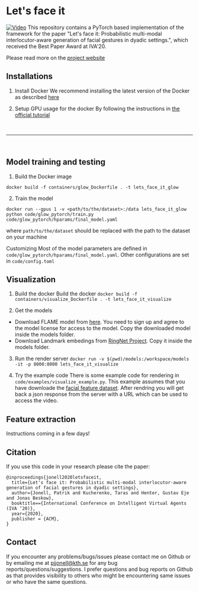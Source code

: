 # Let's face it

[![Video](https://img.youtube.com/vi/RhazMS4L_bk/maxresdefault.jpg)](https://youtu.be/RhazMS4L_bk)
This repository contains a PyTorch based implementation of the framework for the paper "Let's face it: Probabilistic multi-modal interlocutor-aware generation of facial gestures in dyadic settings.", which received the Best Paper Award at IVA'20.

Please read more on the [project website](https://jonepatr.github.io/lets_face_it/)


## Installations

1. Install Docker
We recommend installing the latest version of the Docker as described [here](https://docs.docker.com/engine/install)

2. Setup GPU usage for the docker
By following the instructions in [the official tutorial](https://github.com/NVIDIA/nvidia-docker)



&nbsp;
____________________________________________________________________________________________________________
&nbsp;


## Model training and testing

1. Build the Docker image
```
docker build -f containers/glow_Dockerfile . -t lets_face_it_glow
```

2. Train the model
```
docker run --gpus 1 -v <path/to/the/dataset>:/data lets_face_it_glow python code/glow_pytorch/train.py code/glow_pytorch/hparams/final_model.yaml
```
where `path/to/the/dataset` should be replaced with the path to the dataset on your machine

Customizing
Most of the model parameters are defined in `code/glow_pytorch/hparams/final_model.yaml`. 
Other configurations are set in `code/config.toml`


## Visualization
1.  Build the docker
Build the docker `docker build -f containers/visualize_Dockerfile . -t lets_face_it_visualize`

2. Get the models
  * Download FLAME model from [here](http://flame.is.tue.mpg.de). You need to sign up and agree to the model license for access to the model. Copy the downloaded model inside the models folder.
  * Download Landmark embedings from [RingNet Project](https://github.com/soubhiksanyal/RingNet/tree/master/flame_model). Copy it inside the models folder.

3. Run the render server
`docker run -v $(pwd)/models:/workspace/models -it -p 8000:8000 lets_face_it_visualize`

4. Try the example code
There is some example code for rendering in `code/examples/visualize_example.py`. This  example assumes that you have downloade the [facial feature dataset](https://kth.box.com/shared/static/tap6b2m3dkxtb447bnmee8nv9uncvzwb.hdf5).
After rendring you will get back a json response from the server with a URL which can be used to access the video.


## Feature extraction
Instructions coming in a few days!

## Citation
If you use this code in your research please cite the paper:
```
@inproceedings{jonell2020letsfaceit,
  title={Let's face it: Probabilistic multi-modal interlocutor-aware generation of facial gestures in dyadic settings},
  author={Jonell, Patrik and Kucherenko, Taras and Henter, Gustav Eje  and Jonas Beskow},
  booktitle=={International Conference on Intelligent Virtual Agents (IVA ’20)},
  year={2020},
  publisher = {ACM},
}
```

## Contact
If you encounter any problems/bugs/issues please contact me on Github or by emailing me at pjjonell@kth.se for any bug reports/questions/suggestions. I prefer questions and bug reports on Github as that provides visibility to others who might be encountering same issues or who have the same questions.


